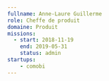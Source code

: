 ```yaml
---
fullname: Anne-Laure Guillerme
role: Cheffe de produit
domaine: Produit
missions:
  - start: 2018-11-19
    end: 2019-05-31
    status: admin
startups:
    - comobi
---
```

